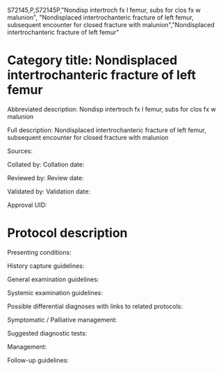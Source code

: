 S72145,P,S72145P,"Nondisp intertroch fx l femur, subs for clos fx w malunion", "Nondisplaced intertrochanteric fracture of left femur, subsequent encounter for closed fracture with malunion","Nondisplaced intertrochanteric fracture of left femur"
# Category title: Nondisplaced intertrochanteric fracture of left femur

Abbreviated description: Nondisp intertroch fx l femur, subs for clos fx w malunion

Full description: Nondisplaced intertrochanteric fracture of left femur, subsequent encounter for closed fracture with malunion

Sources:

Collated by:
Collation date:

Reviewed by:
Review date:

Validated by:
Validation date:

Approval UID:

# Protocol description

Presenting conditions:

History capture guidelines:

General examination guidelines:

Systemic examination guidelines:

Possible differential diagnoses with links to related protocols:

Symptomatic / Palliative management:

Suggested diagnostic tests:

Management:

Follow-up guidelines:
